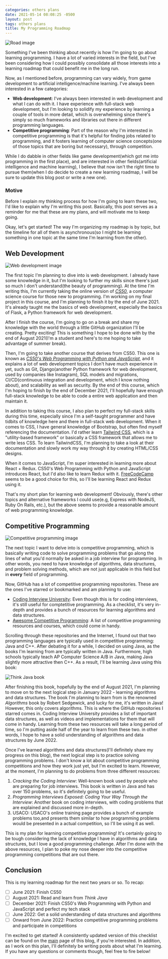 ```yaml
---
categories: others plans
date: 2021-05-14 08:08:25 -0500
layout: post
tags: others plans
title: My Programming Roadmap
---
```

![Road image](https://toggl.com/blog/wp-content/uploads/2020/10/how-to-build-a-product-roadmap.jpg)

Something I've been thinking about recently is how I'm going to go about learning programming. I have a lot of varied interests in the field, but I've been considering how I could possibly consolidate all those interests into a learning roadmap that could benefit me in the long run.

Now, as I mentioned before, programming can vary widely, from game development to artificial intelligence/machine learning. I've always been interested in a few categories:
* **Web development**: I've always been interested in web development and what I can do with it. I have experience with full-stack web development, but I'm looking to solidify my experience by learning a couple of tools in more detail, which is overwhelming since there's simply so much frameworks and libraries out there in different programming languages.
* **Competitive programming**: Part of the reason why I'm interested in competitive programming is that it's helpful for finding jobs related to programming, and it fosters learning of computer science concepts(one of those topics that are boring but necessary), through competition.

While I do dabble in other fields like game development(which got me into programming in the first place), and are interested in other fields(artificial intelligence and machine learning), I believe that now isn't the right time to pursue them(when I do decide to create a new learning roadmap, I will be sure to update this blog post or write a new one).

### Motive
Before I explain my thinking process for how I'm going to learn these two, I'd like to explain why I'm writing this post. Basically, this post serves as a reminder for me that these are my plans, and will motivate me to keep going.

Okay, let's get started! The way I'm organizing my roadmap is by topic, but the timeline for all of them is asynchronous(so I might be learning something in one topic at the same time I'm learning from the other).

## Web Development

![Web development image](https://www.freecodecamp.org/news/content/images/2020/04/screely-1586183781361.png)

The first topic I'm planning to dive into is web development. I already have some knowledge in it, but I'm looking to further my skills since there's just so much I don't understand(the beauty of programming). At the time I'm writing this, I'm currently taking the online version of [*CS50*](https://cs50.harvard.edu/x/2021/), a computer science course for those new to programming. I'm working on my final project in this course, and I'm planning to finish it by the end of June 2021. It's already taught me the basics of web development, especially the basics of Flask, a Python framework for web development.

After I finish the course, I'm going to go on a break and share my knowledge with the world through a little GitHub organization I'll be creating. Pretty exciting! This is something I hope to be done with by the end of August 2021(I'm a student and here's to me hoping to take advantage of summer break).

Then, I'm going to take another course that derives from CS50. This one is known as [*CS50's Web Programming with Python and JavaScript*](https://cs50.harvard.edu/web/2020/), and it explains a lot of web development topics I don't have much experience in yet, such as Git, Django(another Python framework for web development, used by companies like Instagram), SQL models and migrations, CI/CD(continuous integration and development, which I know nothing about), and scalability as well as security. By the end of this course, which I'm hoping to finish by the end of December 2021, I'll hopefully have enough full-stack knowledge to be able to code a entire web application and then maintain it.

In addition to taking this course, I also plan to perfect my full-stack skills during this time, especially since I'm a self-taught programmer and have tidbits of knowledge here and there in full-stack web development. When it comes to CSS, I have general knowledge of Bootstrap, but often find myself referencing the documentation. I'd rather learn [Tailwind CSS](https://tailwindcss.com/), which is a "utility-based framework" or basically a CSS framework that allows me to write less CSS. To learn TailwindCSS, I'm planning to take a look at their documentation and slowly work my way through it by creating HTML/CSS designs.

When it comes to JavaScript, I'm super interested in learning more about React + Redux. CS50's Web Programming with Python and JavaScript introduces React, but I'd also like to learn Redux with it. [FreeCodeCamp](https://www.freecodecamp.org/) seems to be a good choice for this, so I'll be learning React and Redux using it.

That's my short plan for learning web development! Obviously, there's other topics and alternative frameworks I could use(e.g, Express with NodeJS, Ruby On Rails, etc.), but the above seems to provide a reasonable amount of web programming knowledge.

## Competitive Programming

![Competitive programming image](https://media.geeksforgeeks.org/wp-content/uploads/20200413121827/cpp-library1.png)

The next topic I want to delve into is competitive programming, which is basically writing code to solve programming problems that go along the lines of what you'd normally be asked in a job interview for programming. In other words, you need to have knowledge of algorithms, data structures, and problem solving methods, which are not just applicable in this field but in **every** field of programming.

Now, GitHub has a lot of competitive programming repositories. These are the ones I've starred or bookmarked and am planning to use:
* [Coding Interview University](https://github.com/jwasham/coding-interview-university): Even though this is for coding interviews, it's still useful for comptetitive programming. As a checklist, it's very in-depth and provides a bunch of resources for learning algorithms and data structures.
* [Awesome Competitive Programming](https://github.com/lnishan/awesome-competitive-programming): A list of competitive programming resources and courses, which could come in handy.

Scrolling through these repositories and the Internet, I found out that two programming languages are typically used in competitive programming: Java and C++. After debating it for a while, I decided on using Java, as the books I'm learning from are typically written in Java. Furthermore, high schools typically teach AP Computer Science A/B in Java, making Java slightly more attractive then C++. As a result, I'll be learning Java using this book:

![Think Java book](https://greenteapress.com/wp/wp-content/uploads/2020/06/think_java_covr_large.png)

After finishing this book, hopefully by the end of August 2021, I'm planning to move on to the next logical step in January 2022 - learning algorithms and data structures. The book I'm planning to learn from is the renowned *Algorithms* book by Robert Sedgewick, and lucky for me, it's written in Java! However, this only covers algorithms. This is where the GitHub repositories I starred comes in. Coding Interview University provides a list of important data structures, as well as videos and implementations for them that will come in handy. Learning from these two resources will take a long period of time, so I'm putting aside half of the year to learn from these two. in other words, I hope to have a solid understanding of algorithms and data structures by June 2022.

Once I've learned algorithms and data structures(I'll definitely share my progress on this blog), the next logical step is to practice solving programming problems. I don't know a lot about competitive programming competitions and how they work just yet, but I'm excited to learn. However, at the moment, I'm planning to do problems from three different resources:
1. *Cracking the Coding Interview*: Well-known book used by people who are preparing for job interviews. This book is written in Java and has over 150 problems, so it's definitely going to be useful.
2. *Programming Interviews Exposed: Coding Your Way Through the Interview*: Another book on coding interviews, with coding problems that are explained and discussed more in-depth.
3. USACO: USACO's online training page provides a bunch of example problems too,and presents them similar to how programming problems would be presented in a actual competition, so I'll be using it as well.

This is my plan for learning competitive programming! It's certainly going to be tough considering the lack of knowledge I have in algorithms and data structures, but I love a good programming challenge. After I'm done with the above resources, I plan to poke my nose deeper into the competitive programming competitions that are out there.

## Conclusion
This is my learning roadmap for the next two years or so. To recap:
- [ ] June 2021: Finish CS50
- [ ] August 2021: Read and learn from *Think Java*
- [ ] December 2021: Finish CS50's Web Programming with Python and JavaScript and perfect my tech stack
- [ ] June 2022: Get a solid understanding of data structures and algorithms
- [ ] Onward from June 2022: Practice competitive programming problems and participate in competitions

I'm excited to get started! A consistently updated version of this checklist can be found on the [main](https://jianmin-chen.github.io/blog) page of this blog, if you're interested. In addition, as I work on this plan, I'll definitely be writing posts about what I'm learning. If you have any questions or comments though, feel free to fire below!
